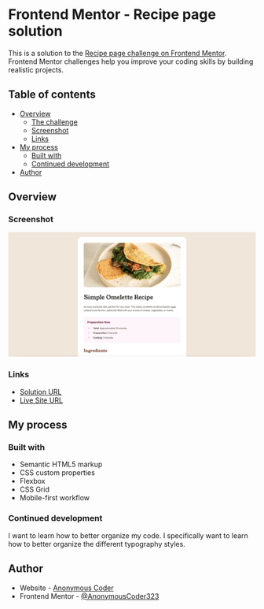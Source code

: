 # Frontend Mentor - Recipe page solution

This is a solution to the [Recipe page challenge on Frontend Mentor](https://www.frontendmentor.io/challenges/recipe-page-KiTsR8QQKm). Frontend Mentor challenges help you improve your coding skills by building realistic projects. 

## Table of contents

- [Overview](#overview)
  - [The challenge](#the-challenge)
  - [Screenshot](#screenshot)
  - [Links](#links)
- [My process](#my-process)
  - [Built with](#built-with)
  - [Continued development](#continued-development)
- [Author](#author)

## Overview

### Screenshot

![](./screenshot.png)
### Links

- [Solution URL](https://www.frontendmentor.io/solutions/responsive-recipe-page-FOln0JoAMv)
- [Live Site URL](https://anonymouscoder323.github.io/recipe-page-main/)

## My process

### Built with

- Semantic HTML5 markup
- CSS custom properties
- Flexbox
- CSS Grid
- Mobile-first workflow

### Continued development

I want to learn how to better organize my code. I specifically want to learn how to better organize the different typography styles.

## Author

- Website - [Anonymous Coder](https://www.anonymouscoder.com)
- Frontend Mentor - [@AnonymousCoder323](https://www.frontendmentor.io/profile/AnonymousCoder323)
